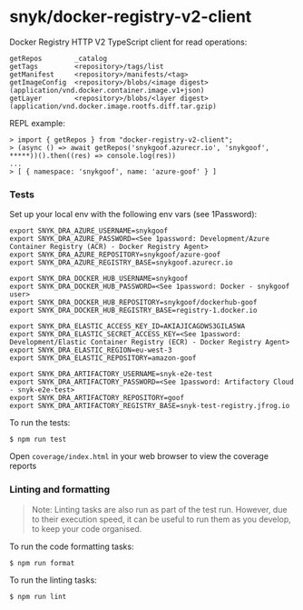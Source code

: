 # snyk/docker-registry-v2-client

Docker Registry HTTP V2 TypeScript client for read operations:

```
getRepos        _catalog
getTags         <repository>/tags/list
getManifest     <repository>/manifests/<tag>
getImageConfig  <repository>/blobs/<image digest> (application/vnd.docker.container.image.v1+json)
getLayer        <repository>/blobs/<layer digest> (application/vnd.docker.image.rootfs.diff.tar.gzip)
```

REPL example:

```
> import { getRepos } from "docker-registry-v2-client";
> (async () => await getRepos('snykgoof.azurecr.io', 'snykgoof', *****))().then((res) => console.log(res))
...
> [ { namespace: 'snykgoof', name: 'azure-goof' } ]
```

### Tests

Set up your local env with the following env vars (see 1Password):
```console
export SNYK_DRA_AZURE_USERNAME=snykgoof
export SNYK_DRA_AZURE_PASSWORD=<See 1password: Development/Azure Container Registry (ACR) - Docker Registry Agent>
export SNYK_DRA_AZURE_REPOSITORY=snykgoof/azure-goof
export SNYK_DRA_AZURE_REGISTRY_BASE=snykgoof.azurecr.io

export SNYK_DRA_DOCKER_HUB_USERNAME=snykgoof
export SNYK_DRA_DOCKER_HUB_PASSWORD=<See 1password: Docker - snykgoof user>
export SNYK_DRA_DOCKER_HUB_REPOSITORY=snykgoof/dockerhub-goof
export SNYK_DRA_DOCKER_HUB_REGISTRY_BASE=registry-1.docker.io

export SNYK_DRA_ELASTIC_ACCESS_KEY_ID=AKIAJICAGDWS3GILA5WA
export SNYK_DRA_ELASTIC_SECRET_ACCESS_KEY=<See 1password: Development/Elastic Container Registry (ECR) - Docker Registry Agent>
export SNYK_DRA_ELASTIC_REGION=eu-west-3
export SNYK_DRA_ELASTIC_REPOSITORY=amazon-goof

export SNYK_DRA_ARTIFACTORY_USERNAME=snyk-e2e-test
export SNYK_DRA_ARTIFACTORY_PASSWORD=<See 1password: Artifactory Cloud - snyk-e2e-test>
export SNYK_DRA_ARTIFACTORY_REPOSITORY=goof
export SNYK_DRA_ARTIFACTORY_REGISTRY_BASE=snyk-test-registry.jfrog.io
```
To run the tests:

```console
$ npm run test
```

Open `coverage/index.html` in your web browser to view the coverage reports

### Linting and formatting

> Note: Linting tasks are also run as part of the test run. However, due to
> their execution speed, it can be useful to run them as you develop, to keep
> your code organised.

To run the code formatting tasks:

```console
$ npm run format
```

To run the linting tasks:

```console
$ npm run lint
```
